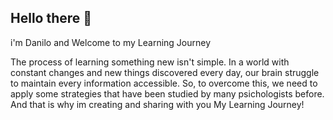 <h2 style="align:center">Hello there 👋</h2>
i'm Danilo and Welcome to my Learning Journey

The process of learning something new isn't simple. In a world with constant changes and new things discovered every day, our brain struggle to maintain every information accessible. So, to overcome this, we need to apply some strategies that have been studied by many psichologists before. And that is why im creating and sharing with you My Learning Journey!

<!--
**danilopacker/danilopacker** is a ✨ _special_ ✨ repository because its `README.md` (this file) appears on your GitHub profile.

Here are some ideas to get you started:

- 🔭 I’m currently working on ...
- 🌱 I’m currently learning ...
- 👯 I’m looking to collaborate on ...
- 🤔 I’m looking for help with ...
- 💬 Ask me about ...
- 📫 How to reach me: ...
- 😄 Pronouns: ...
- ⚡ Fun fact: ...
-->

